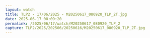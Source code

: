 ```yaml
---
layout: watch
title: TLP2 - 17/06/2025 - M20250617_080920_TLP_2T.jpg
date: 2025-06-17 08:09:20
permalink: /2025/06/17/watch/M20250617_080920_TLP_2
capture: TLP2/2025/202506/20250616/M20250617_080920_TLP_2T.jpg
---
```

